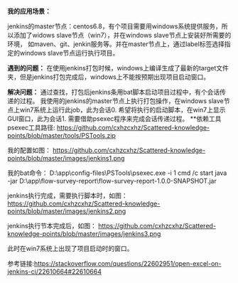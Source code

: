 **我的应用场景：**

jenkins的master节点：centos6.8，有个项目需要用windows系统提供服务，所以添加了widows slave节点（win7），并在windows slave节点上安装好所需要的环境，
如maven、git、jenkin服务等。并在master节点上，通过label标签选择指定的windows slave节点运行执行项目。

**遇到的问题：**
    在使用jenkins打包时候，windows上编译生成了最新的target文件夹，但是jenkins打包完成后，windows上不能按预期出现项目启动窗口。

**解决问题：**
    通过查找，打包后jenkins条用bat脚本启动项目过程中，有个会话传递的过程。
    我使用的jenkins的master节点上执行打包操作，在windows slave节点上win7系统上运行此job，此为会话0.
    希望将执行的启动脚本，在win7上显示GUI窗口，此为会话1.
    需要借助psexec程序来完成会话传递过程。
**依赖工具    
    psexec工具路径:
        https://github.com/cxhzcxhz/Scattered-knowledge-points/blob/master/tools/PSTools.zip
        
我的配置如图：
    https://github.com/cxhzcxhz/Scattered-knowledge-points/blob/master/images/jenkins1.png
    
我的bat命令：
    D:\app\config-files\PSTools\psexec.exe -i 1 cmd /c start java -jar D:\app\flow-survey-report\flow-survey-report-1.0.0-SNAPSHOT.jar
    
jenkins执行完成，需要执行脚本时，如图：
    https://github.com/cxhzcxhz/Scattered-knowledge-points/blob/master/images/jenkins2.png
    
jenkins执行节本完成后，如图：
    https://github.com/cxhzcxhz/Scattered-knowledge-points/blob/master/images/jenkins3.png
    
此时在win7系统上出现了项目启动时的窗口。

参考链接:https://stackoverflow.com/questions/22602951/open-excel-on-jenkins-ci/22610664#22610664
